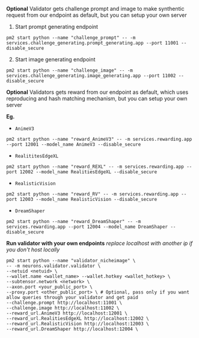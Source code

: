 
**Optional** Validator gets challenge prompt and image to make synthentic request from our endpoint as default, but you can setup your own server
1. Start prompt generating endpoint
```
pm2 start python --name "challenge_prompt" -- -m services.challenge_generating.prompt_generating.app --port 11001 --disable_secure
```
2. Start image generating endpoint
```
pm2 start python --name "challenge_image" -- -m services.challenge_generating.image_generating.app --port 11002 --disable_secure
```
**Optional** Validators gets reward from our endpoint as default, which uses reproducing and hash matching mechanism, but you can setup your own server

**Eg.**
- `AnimeV3`
```
pm2 start python --name "reward_AnimeV3" -- -m services.rewarding.app --port 12001 --model_name AnimeV3 --disable_secure
```
- `RealititesEdgeXL`
```
pm2 start python --name "reward_REXL" -- -m services.rewarding.app --port 12002 --model_name RealitiesEdgeXL --disable_secure
```
- `RealisticVision`
```
pm2 start python --name "reward_RV" -- -m services.rewarding.app --port 12003 --model_name RealisticVision --disable_secure
```
- `DreamShaper`
```
pm2 start python --name "reward_DreamShaper" -- -m services.rewarding.app --port 12004 --model_name DreamShaper --disable_secure
```
**Run validator with your own endpoints**
_replace localhost with another ip if you don't host locally_
```
pm2 start python --name "validator_nicheimage" \
-- -m neurons.validator.validator \
--netuid <netuid> \
--wallet.name <wallet_name> --wallet.hotkey <wallet_hotkey> \
--subtensor.network <network> \
--axon.port <your_public_port> \
--proxy.port <other_public_port> \ # Optional, pass only if you want allow queries through your validator and get paid
--challenge.prompt http://localhost:11001 \ 
--challenge.image http://localhost:11002 \
--reward_url.AnimeV3 http://localhost:12001 \
--reward_url.RealitiesEdgeXL http://localhost:12002 \
--reward_url.RealisticVision http://localhost:12003 \
--reward_url.DreamShaper http://localhost:12004 \
